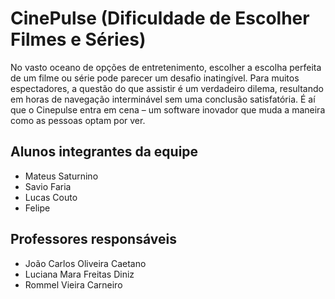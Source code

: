 # CinePulse (Dificuldade de Escolher Filmes e Séries)

No vasto oceano de opções de entretenimento, escolher a escolha perfeita de um filme ou série pode parecer um desafio inatingível. Para muitos espectadores, a questão do que assistir é um verdadeiro dilema, resultando em horas de navegação interminável sem uma conclusão satisfatória. É aí que o Cinepulse entra em cena – um software inovador que muda a maneira como as pessoas optam por ver.


## Alunos integrantes da equipe

* Mateus Saturnino
* Savio Faria
* Lucas Couto
* Felipe

## Professores responsáveis

* João Carlos Oliveira Caetano
* Luciana Mara Freitas Diniz
* Rommel Vieira Carneiro
